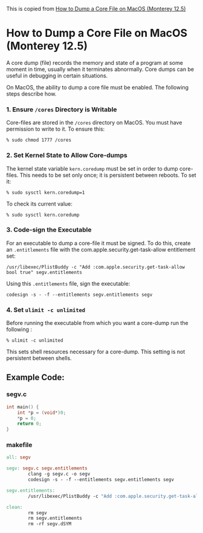 This is copied from [How to Dump a Core File on MacOS (Monterey 12.5)](https://github.com/nasa/trick/blob/master/docs/howto_guides/How-to-dump-core-file-on-MacOS.md)

# How to Dump a Core File on MacOS (Monterey 12.5)

A core dump (file) records the memory and state of a program at some moment in time, usually when it terminates abnormally. Core dumps can be useful in debugging in certain situations.

On MacOS, the ability to dump a core file must be enabled. The following steps describe how.

### 1. Ensure ```/cores``` Directory is Writable
Core-files are stored in the ```/cores``` directory on MacOS. You must have permission to write to it. To ensure this:

```% sudo chmod 1777 /cores```

### 2. Set Kernel State to Allow Core-dumps
The kernel state variable ```kern.coredump``` must be set in order to dump core-files. This needs to be set only once; it is persistent between reboots. To set it:

```% sudo sysctl kern.coredump=1```

To check its current value:

```% sudo sysctl kern.coredump```

### 3. Code-sign the Executable

For an executable to dump a core-file it must be signed. To do this, create an ```.entitlements``` file with the com.apple.security.get-task-allow entitlement set:

```/usr/libexec/PlistBuddy -c "Add :com.apple.security.get-task-allow bool true" segv.entitlements```

Using this ```.entitlements``` file, sign the executable:

```codesign -s - -f --entitlements segv.entitlements segv```

### 4. Set ```ulimit -c unlimited```

Before running the executable from which you want a core-dump run the following :

```% ulimit -c unlimited```

This sets shell resources necessary for a core-dump. This setting is not persistent between shells.

## Example Code:


### segv.c

```C
int main() {
    int *p = (void*)0;
    *p = 0;
    return 0;
}
```

### makefile

```Makefile
all: segv

segv: segv.c segv.entitlements
        clang -g segv.c -o segv
        codesign -s - -f --entitlements segv.entitlements segv

segv.entitlements:
        /usr/libexec/PlistBuddy -c "Add :com.apple.security.get-task-allow bool true" segv.entitlements

clean:
        rm segv
        rm segv.entitlements
        rm -rf segv.dSYM
```
